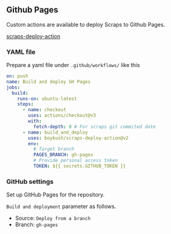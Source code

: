 ## Github Pages
Custom actions are available to deploy Scraps to Github Pages.

[scraps-deploy-action](https://github.com/boykush/scraps-deploy-action)

### YAML file
Prepare a yaml file under `.github/workflows/` like this

```yaml
on: push
name: Build and deploy GH Pages
jobs:
  build:
    runs-on: ubuntu-latest
    steps:
      - name: checkout
        uses: actions/checkout@v3
        with:
          fetch-depth: 0 # For scraps git commited date
      - name: build_and_deploy
        uses: boykush/scraps-deploy-action@v2
        env:
          # Target branch
          PAGES_BRANCH: gh-pages
          # Provide personal access token
          TOKEN: ${{ secrets.GITHUB_TOKEN }}
```

### GitHub settings
Set up GitHub Pages for the repository.

`Build and deployment` parameter as follows.
- Source: `Deploy from a branch`
- Branch: `gh-pages`
